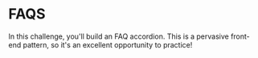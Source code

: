 # FAQS
In this challenge, you'll build an FAQ accordion. This is a pervasive front-end pattern, so it's an excellent opportunity to practice!
